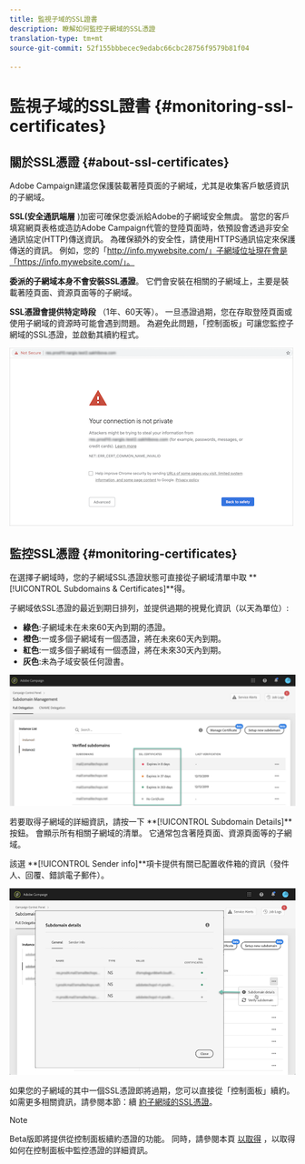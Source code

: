 ```yaml
---
title: 監視子域的SSL證書
description: 瞭解如何監控子網域的SSL憑證
translation-type: tm+mt
source-git-commit: 52f155bbbecec9edabc66cbc28756f9579b81f04

---
```



# 監視子域的SSL證書 {#monitoring-ssl-certificates}

## 關於SSL憑證 {#about-ssl-certificates}

Adobe Campaign建議您保護裝載著陸頁面的子網域，尤其是收集客戶敏感資訊的子網域。

**SSL(安全通訊端層** )加密可確保您委派給Adobe的子網域安全無虞。 當您的客戶填寫網頁表格或造訪Adobe Campaign代管的登陸頁面時，依預設會透過非安全通訊協定(HTTP)傳送資訊。 為確保額外的安全性，請使用HTTPS通訊協定來保護傳送的資訊。 例如，您的「http://info.mywebsite.com/」子網域位址現在會是「https://info.mywebsite.com/」。

**委派的子網域本身不會安裝SSL憑證**。 它們會安裝在相關的子網域上，主要是裝載著陸頁面、資源頁面等的子網域。

**SSL憑證會提供特定時段** （1年、60天等）。 一旦憑證過期，您在存取登陸頁面或使用子網域的資源時可能會遇到問題。 為避免此問題，「控制面板」可讓您監控子網域的SSL憑證，並啟動其續約程式。

![](assets/no_certificate.png)

## 監控SSL憑證 {#monitoring-certificates}

在選擇子網域時，您的子網域SSL憑證狀態可直接從子網域清單中取 **[!UICONTROL Subdomains & Certificates]**得。

子網域依SSL憑證的最近到期日排列，並提供過期的視覺化資訊（以天為單位）:

* **綠色**:子網域未在未來60天內到期的憑證。
* **橙色**:一或多個子網域有一個憑證，將在未來60天內到期。
* **紅色**:一或多個子網域有一個憑證，將在未來30天內到期。
* **灰色**:未為子域安裝任何證書。

![](assets/subdomains_list.png)

若要取得子網域的詳細資訊，請按一下 **[!UICONTROL Subdomain Details]**按鈕。
會顯示所有相關子網域的清單。 它通常包含著陸頁面、資源頁面等的子網域。

該選 **[!UICONTROL Sender info]**項卡提供有關已配置收件箱的資訊（發件人、回覆、錯誤電子郵件）。

![](assets/subdomain_details.png)

如果您的子網域的其中一個SSL憑證即將過期，您可以直接從「控制面板」續約。 如需更多相關資訊，請參閱本節：續 [約子網域的SSL憑證](../../subdomains-certificates/using/renewing-subdomain-certificate.md)。

>[!NOTE]
>
>Beta版即將提供從控制面板續約憑證的功能。 同時，請參閱本頁 [以取得](https://helpx.adobe.com/campaign/kb/control-panel-subdomains-certificates.html) ，以取得如何在控制面板中監控憑證的詳細資訊。
